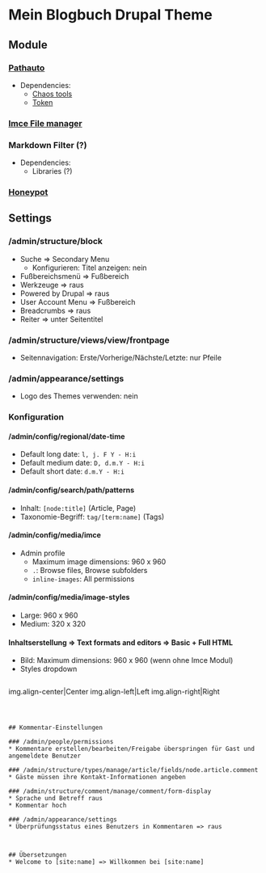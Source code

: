 # Mein Blogbuch Drupal Theme

## Module

### [Pathauto](https://www.drupal.org/project/pathauto)
* Dependencies:
  - [Chaos tools](https://www.drupal.org/project/ctools)
  - [Token](https://www.drupal.org/project/token)

### [Imce File manager](https://www.drupal.org/project/imce)

### Markdown Filter (?)
* Dependencies:
  - Libraries (?)

### [Honeypot](https://www.drupal.org/project/honeypot)


## Settings

### /admin/structure/block
* Suche => Secondary Menu
  - Konfigurieren: Titel anzeigen: nein
* Fußbereichsmenü => Fußbereich
* Werkzeuge => raus
* Powered by Drupal => raus
* User Account Menu => Fußbereich
* Breadcrumbs => raus
* Reiter => unter Seitentitel

### /admin/structure/views/view/frontpage
* Seitennavigation: Erste/Vorherige/Nächste/Letzte: nur Pfeile

### /admin/appearance/settings
* Logo des Themes verwenden: nein

### Konfiguration

#### /admin/config/regional/date-time
* Default long date: `l, j. F Y - H:i`
* Default medium date: `D, d.m.Y - H:i`
* Default short date: `d.m.Y - H:i`

#### /admin/config/search/path/patterns
* Inhalt: `[node:title]` (Article, Page)
* Taxonomie-Begriff: `tag/[term:name]` (Tags)


#### /admin/config/media/imce
* Admin profile
  - Maximum image dimensions: 960 x 960
  - `.`: Browse files, Browse subfolders
  - `inline-images`: All permissions

#### /admin/config/media/image-styles
* Large: 960 x 960
* Medium: 320 x 320

#### Inhaltserstellung => Text formats and editors => Basic + Full HTML
* Bild: Maximum dimensions: 960 x 960 (wenn ohne Imce Modul)
* Styles dropdown
  ```
img.align-center|Center
img.align-left|Left
img.align-right|Right

  ```



## Kommentar-Einstellungen

### /admin/people/permissions
* Kommentare erstellen/bearbeiten/Freigabe überspringen für Gast und angemeldete Benutzer

### /admin/structure/types/manage/article/fields/node.article.comment
* Gäste müssen ihre Kontakt-Informationen angeben

### /admin/structure/comment/manage/comment/form-display
* Sprache und Betreff raus
* Kommentar hoch

### /admin/appearance/settings
* Überprüfungsstatus eines Benutzers in Kommentaren => raus



## Übersetzungen
* Welcome to [site:name] => Willkommen bei [site:name]

